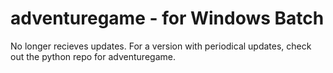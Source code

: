 # adventuregame - for Windows Batch

No longer recieves updates. For a version with periodical updates, check out the python repo for adventuregame.
